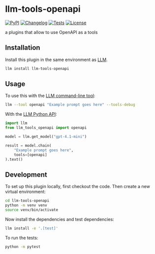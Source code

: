 # llm-tools-openapi

[![PyPI](https://img.shields.io/pypi/v/llm-tools-openapi.svg)](https://pypi.org/project/llm-tools-openapi/)
[![Changelog](https://img.shields.io/github/v/release/oliviergg/llm-tools-openapi?include_prereleases&label=changelog)](https://github.com/oliviergg/llm-tools-openapi/releases)
[![Tests](https://github.com/oliviergg/llm-tools-openapi/actions/workflows/test.yml/badge.svg)](https://github.com/oliviergg/llm-tools-openapi/actions/workflows/test.yml)
[![License](https://img.shields.io/badge/license-Apache%202.0-blue.svg)](https://github.com/oliviergg/llm-tools-openapi/blob/main/LICENSE)

a plugins that allow to use OpenAPI as a tools

## Installation

Install this plugin in the same environment as [LLM](https://llm.datasette.io/).
```bash
llm install llm-tools-openapi
```
## Usage

To use this with the [LLM command-line tool](https://llm.datasette.io/en/stable/usage.html):

```bash
llm --tool openapi "Example prompt goes here" --tools-debug
```

With the [LLM Python API](https://llm.datasette.io/en/stable/python-api.html):

```python
import llm
from llm_tools_openapi import openapi

model = llm.get_model("gpt-4.1-mini")

result = model.chain(
    "Example prompt goes here",
    tools=[openapi]
).text()
```

## Development

To set up this plugin locally, first checkout the code. Then create a new virtual environment:
```bash
cd llm-tools-openapi
python -m venv venv
source venv/bin/activate
```
Now install the dependencies and test dependencies:
```bash
llm install -e '.[test]'
```
To run the tests:
```bash
python -m pytest
```
